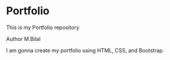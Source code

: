 # Portfolio
This is my Portfolio repository 

Author M.Bilal

I am gonna create my portfolio using HTML, CSS, and Bootstrap. 
